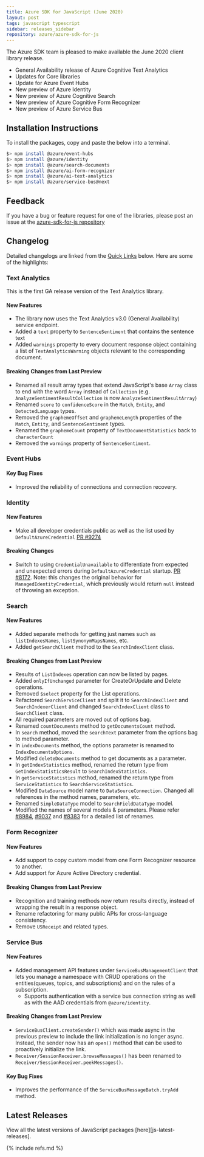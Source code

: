 ```yaml
---
title: Azure SDK for JavaScript (June 2020)
layout: post
tags: javascript typescript
sidebar: releases_sidebar
repository: azure/azure-sdk-for-js
---
```


The Azure SDK team is pleased to make available the June 2020 client library release.

- General Availability release of Azure Cognitive Text Analytics
- Updates for Core libraries
- Update for Azure Event Hubs
- New preview of Azure Identity
- New preview of Azure Cognitive Search
- New preview of Azure Cognitive Form Recognizer
- New preview of Azure Service Bus

## Installation Instructions

To install the packages, copy and paste the below into a terminal.

```bash
$> npm install @azure/event-hubs
$> npm install @azure/identity
$> npm install @azure/search-documents
$> npm install @azure/ai-form-recognizer
$> npm install @azure/ai-text-analytics
$> npm install @azure/service-bus@next
```

## Feedback

If you have a bug or feature request for one of the libraries, please post an issue at the [azure-sdk-for-js repository](https://github.com/azure/azure-sdk-for-js/issues)

## Changelog

Detailed changelogs are linked from the [Quick Links](#quick-links) below. Here are some of the highlights:

### Text Analytics

This is the first GA release version of the Text Analytics library.

#### New Features

- The library now uses the Text Analytics v3.0 (General Availability) service endpoint.
- Added a `text` property to `SentenceSentiment` that contains the sentence text
- Added `warnings` property to every document response object containing a list of `TextAnalyticsWarning` objects relevant to the corresponding document.

#### Breaking Changes from Last Preview

- Renamed all result array types that extend JavaScript's base `Array` class to end with the word `Array` instead of `Collection` (e.g. `AnalyzeSentimentResultCollection` is now `AnalyzeSentimentResultArray`)
- Renamed `score` to `confidenceScore` in the `Match`, `Entity`, and `DetectedLanguage` types.
- Removed the `graphemeOffset` and `graphemeLength` properties of the `Match`, `Entity`, and `SentenceSentiment` types.
- Renamed the `graphemeCount` property of `TextDocumentStatistics` back to `characterCount`
- Removed the `warnings` property of `SentenceSentiment`.

### Event Hubs

#### Key Bug Fixes

- Improved the reliability of connections and connection recovery.

### Identity

#### New Features

- Make all developer credentials public as well as the list used by `DefaultAzureCredential` [PR #9274](https://github.com/Azure/azure-sdk-for-js/pull/9274)

#### Breaking Changes

- Switch to using `CredentialUnavailable` to differentiate from expected and unexpected errors during `DefaultAzureCredential` startup. [PR #8172](https://github.com/Azure/azure-sdk-for-js/pull/8127). Note: this changes the original behavior for `ManagedIdentityCredential`, which previously would return `null` instead of throwing an exception.

### Search

#### New Features

- Added separate methods for getting just names such as `listIndexesNames`, `listSynonymMapsNames`, etc.
- Added `getSearchClient` method to the `SearchIndexClient` class.

#### Breaking Changes from Last Preview

- Results of `ListIndexes` operation can now be listed by pages.
- Added `onlyIfUnchanged` parameter for CreateOrUpdate and Delete operations.
- Removed `$select` property for the List operations.
- Refactored `SearchServiceClient` and split it to `SearchIndexClient` and `SearchIndexerClient` and changed `SearchIndexClient` class to `SearchClient` class.
- All required parameters are moved out of options bag.
- Renamed `countDocuments` method to `getDocumentsCount` method.
- In `search` method, moved the `searchText` parameter from the options bag to method parameter. 
- In `indexDocuments` method, the options parameter is renamed to `IndexDocumentsOptions`.
- Modified `deleteDocuments` method to get documents as a parameter.
- In `getIndexStatistics` method, renamed the return type from `GetIndexStatisticsResult` to `SearchIndexStatistics`.
- In `getServiceStatistics` method, renamed the return type from `ServiceStatistics` to `SearchServiceStatistics`.
- Modified `DataSource` model name to `DataSourceConnection`. Changed all references in the method names, parameters, etc.
- Renamed `SimpleDataType` model to `SearchFieldDataType` model.
- Modified the names of several models & parameters. Please refer [#8984](https://github.com/Azure/azure-sdk-for-js/issues/8984), [#9037](https://github.com/Azure/azure-sdk-for-js/issues/9037) and [#8383](https://github.com/Azure/azure-sdk-for-js/issues/8383) for a detailed list of renames.

### Form Recognizer

#### New Features

- Add support to copy custom model from one Form Recognizer resource to another.
- Add support for Azure Active Directory credential.

#### Breaking Changes from Last Preview

- Recognition and training methods now return results directly, instead of wrapping the result in a response object.
- Rename refactoring for many public APIs for cross-language consistency.
- Remove `USReceipt` and related types.

### Service Bus

#### New Features

- Added management API features under `ServiceBusManagementClient` that lets you manage a namespace with CRUD operations on the entities(queues, topics, and subscriptions) and on the rules of a subscription.
	- Supports authentication with a service bus connection string as well as with the AAD credentials from `@azure/identity`.

#### Breaking Changes from Last Preview

- `ServiceBusClient.createSender()` which was made async in the previous preview to include the link initialization is no longer async. Instead, the sender now has an `open()` method that can be used to proactively initialize the link.
- `Receiver/SessionReceiver.browseMessages()` has been renamed to `Receiver/SessionReceiver.peekMessages()`.

#### Key Bug Fixes

- Improves the performance of the `ServiceBusMessageBatch.tryAdd` method.

## Latest Releases

View all the latest versions of JavaScript packages [here][js-latest-releases].

{% include refs.md %}